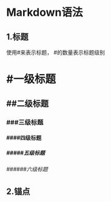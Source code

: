 # Markdown语法

## 1.标题

使用#来表示标题， #的数量表示标题级别

# #一级标题

## ##二级标题

### ###三级标题

#### ####四级标题

##### #####五级标题

###### ######六级标题

## 2.锚点



